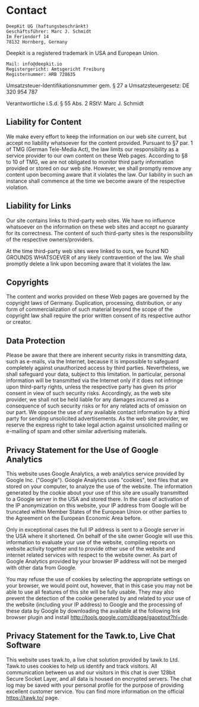 # Contact

```text
DeepKit UG (haftungsbeschränkt)
Geschäftsführer: Marc J. Schmidt
Im Feriendorf 14
78132 Hornberg, Germany
```

Deepkit is a registered trademark in USA and European Union.

```text
Mail: info@deepkit.io
Registergericht: Amtsgericht Freiburg
Registernummer: HRB 728635
```

Umsatzsteuer-Identifikationsnummer gem. § 27 a Umsatzsteuergesetz: DE 320 954 787

Verantwortliche i.S.d. § 55 Abs. 2 RStV: Marc J. Schmidt

## Liability for Content

We make every effort to keep the information on our web site current, but accept no liability whatsoever
for the content provided. Pursuant to §7 par. 1 of TMG (German Tele-Media Act), the law limits our
responsibility as a service provider to our own content on these Web pages. According to §8 to 10 of
TMG, we are not obligated to monitor third party information provided or stored on our web site.
However, we shall promptly remove any content upon becoming aware that it violates the law. Our
liability in such an instance shall commence at the time we become aware of the respective violation.

## Liability for Links

Our site contains links to third-party web sites. We have no influence whatsoever on the information on
these web sites and accept no guaranty for its correctness. The content of such third-party sites is the
responsibility of the respective owners/providers.

At the time third-party web sites were linked to ours, we found NO GROUNDS WHATSOEVER of any likely
contravention of the law. We shall promptly delete a link upon becoming aware that it violates the law.

## Copyrights

The content and works provided on these Web pages are governed by the copyright laws of Germany.
Duplication, processing, distribution, or any form of commercialization of such material beyond the
scope of the copyright law shall require the prior written consent of its respective author or creator.

## Data Protection

Please be aware that there are inherent security risks in transmitting data, such as e-mails, via the
Internet, because it is impossible to safeguard completely against unauthorized access by third parties.
Nevertheless, we shall safeguard your data, subject to this limitation. In particular, personal
information will be transmitted via the Internet only if it does not infringe upon third-party rights,
unless the respective party has given its prior consent in view of such security risks. Accordingly, as
the web site provider, we shall not be held liable for any damages incurred as a consequence of such
security risks or for any related acts of omission on our part. We oppose the use of any available
contact information by a third party for sending unsolicited advertisements. As the web site provider,
we reserve the express right to take legal action against unsolicited mailing or e-mailing of spam and
other similar advertising materials.

## Privacy Statement for the Use of Google Analytics

This website uses Google Analytics, a web analytics service provided by Google Inc. ("Google"). Google
Analytics uses "cookies", text files that are stored on your computer, to analyze the use of the
website. The information generated by the cookie about your use of this site are usually transmitted to
a Google server in the USA and stored there. In the case of activation of the IP anonymization on this
website, your IP address from Google will be truncated within Member States of the European Union or
other parties to the Agreement on the European Economic Area before.

Only in exceptional cases the full IP address is sent to a Google server in the USA where it shortened.
On behalf of the site owner Google will use this information to evaluate your use of the website,
compiling reports on website activity together and to provide other use of the website and internet
related services with respect to the website owner. As part of Google Analytics provided by your browser
IP address will not be merged with other data from Google.

You may refuse the use of cookies by selecting the appropriate settings on your browser, we would point
out, however, that in this case you may not be able to use all features of this site will be fully
usable. They may also prevent the detection of the cookie generated by and related to your use of the
website (including your IP address) to Google and the processing of these data by Google by downloading
the available at the following link browser plugin and install
http://tools.google.com/dlpage/gaoptout?hl=de.

## Privacy Statement for the Tawk.to, Live Chat Software

This website uses tawk.to, a live chat solution provided by tawk.to Ltd. Tawk.to uses cookies to help us
identify and track visitors. All communication between us and our visitors in this chat is over 128bit
Secure Socket Layer, and all data is housed on encrypted servers. The chat log may be saved with your
personal profile for the purpose of providing excellent customer service. You can find more information
on the official https://tawk.to/ page.
